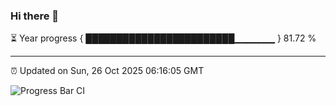 ### Hi there 👋

⏳ Year progress { ████████████████████████▁▁▁▁▁▁ } 81.72 %

---

⏰ Updated on Sun, 26 Oct 2025 06:16:05 GMT

![Progress Bar CI](https://github.com/Shyam-Makwana/GitHub-Actions-Demo/workflows/Progress%20Bar%20CI/badge.svg)
